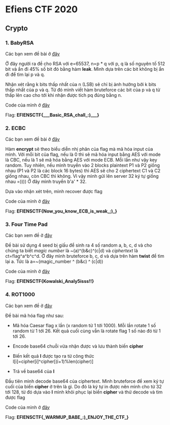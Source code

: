 # Efiens CTF 2020

## Crypto

### 1. BabyRSA

Các bạn xem đề bài ở [đây](babysra.py)

Ở đây người ra đề cho RSA với e=65537, n=p * q với p, q là số nguyên tố 512 bit và ẩn đi 45% số bit đó bằng hàm **leak**. Mình dựa trên các bit không bị ẩn đi để tìm lại p và q.

Nhận xét rằng k bits thấp nhất của n (LSB) sẽ chỉ bị ảnh hưởng bởi k bits thấp nhất của p và q. Từ đó mình viết hàm bruteforce các bit của p và q từ thấp lên cao cho tới khi nhận được tích pq đúng bằng n.

Code của mình ở [đây](babyrsa_solve.py)

Flag: **EFIENSCTF{\_\_\_Basic_RSA_chall_:)___}**

### 2. ECBC

Các bạn xem đề bài ở [đây](ecbc.py)

Hàm **encrypt** sẽ theo biểu diễn nhị phân của flag mà mã hóa input của mình. Với mỗi bit của flag, nếu là 0 thì sẽ mã hóa input bằng AES với mode là CBC, nếu là 1 sẽ mã hóa bằng AES với mode ECB. Mỗi lần như vậy key random. Tuy nhiên, nếu mình truyền vào 2 blocks plaintext P1 và P2 giống nhau (P1 và P2 là các block 16 bytes) thì AES sẽ cho 2 ciphertext C1 và C2 giống nhau, còn CBC thì không. Vì vậy mình gửi lên server 32 ký tự giống nhau =)))) Ở đây mình truyền b'a' * 32.


Dựa vào nhận xét trên, mình recover được flag

Code của mình ở [đây](ecbc_solve.py)

Flag: **EFIENSCTF{Now_you_know_ECB_is_weak_;)_}**

### 3. Four Time Pad

Các bạn xem đề ở [đây](fourtimepad.py)

Đề bài sử dụng 4 seed bị giấu để sinh ra 4 số random a, b, c, d và cho chúng ta biết *magic number* là \~(a)^(b&c)^(c|d) và *ciphertext* là ct=flag^a^b^c^d. Ở đây mình bruteforce b, c, d và dựa trên hàm **twist** để tìm lại a. Tức là a=\~(magic_number ^ (b&c) ^ (c|d))

Code của mình ở [đây](fourtimepad_solve.py)

Flag: **EFIENSCTF{Kowalski_Analy5isss!!}**

### 4. ROT1000

Các bạn xem đề ở [đây](rot1000.py)

Đề bài mã hóa flag như sau:

- Mã hóa Caesar flag x lần (x random từ 1 tới 1000). Mỗi lần rotate 1 số random từ 1 tới 26. Kết quả cuối cùng vẫn là rotate flag 1 số nào đó từ 1 tới 26. 

- Encode base64 chuỗi vừa nhận được và lưu thành biến **cipher**

- Biến kết quả **l** được tạo ra từ công thức l[i]=cipher[i]^cipher[(i+1)%len(cipher)]

- Trả về base64 của **l**

Đầu tiên mình decode base64 của ciphertext. Mình bruteforce để xem ký tự cuối của biến **cipher** ở trên là gì. Do đó là ký tự in được nên mình cho từ 32 tới 128, từ đó dựa vào **l** mình khôi phục lại biến **cipher** và thử decode và tìm được flag

Code của mình ở [đây](rot1000_solve.py)

Flag: **EFIENSCTF{\_WARMUP_BABE_:)\_ENJOY_THE_CTF_}**
